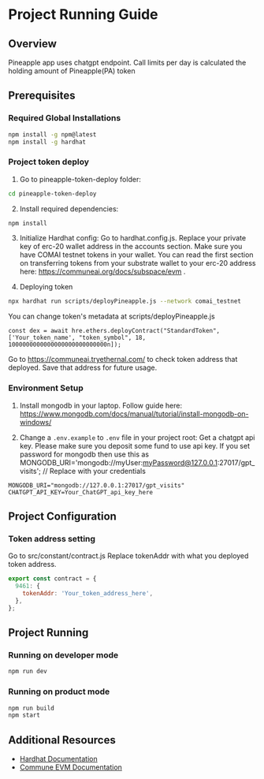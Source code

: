 # Project Running Guide

## Overview

Pineapple app uses chatgpt endpoint. Call limits per day is calculated the holding amount of Pineapple(PA) token

## Prerequisites

### Required Global Installations

```bash
npm install -g npm@latest
npm install -g hardhat
```

### Project token deploy

1. Go to pineapple-token-deploy folder:

```bash
cd pineapple-token-deploy
```

2. Install required dependencies:

```bash
npm install
```

3. Initialize Hardhat config:
   Go to hardhat.config.js.
   Replace your private key of erc-20 wallet address in the accounts section.
   Make sure you have COMAI testnet tokens in your wallet.
   You can read the first section on transferring tokens from your substrate wallet to your erc-20 address here:
   https://communeai.org/docs/subspace/evm .

4. Deploying token

```bash
npx hardhat run scripts/deployPineapple.js --network comai_testnet
```

You can change token's metadata at scripts/deployPineapple.js

```plaintext
const dex = await hre.ethers.deployContract("StandardToken", ['Your_token_name', "token_symbol", 18, 1000000000000000000000000000n]);
```

Go to https://communeai.tryethernal.com/ to check token address that deployed.
Save that address for future usage.

### Environment Setup

1. Install mongodb in your laptop.
   Follow guide here: https://www.mongodb.com/docs/manual/tutorial/install-mongodb-on-windows/

2. Change a `.env.example` to `.env` file in your project root:
   Get a chatgpt api key. Please make sure you deposit some fund to use api key.
   If you set password for mongodb then use this as MONGODB_URI='mongodb://myUser:myPassword@127.0.0.1:27017/gpt_visits'; // Replace with your credentials

```plaintext
MONGODB_URI="mongodb://127.0.0.1:27017/gpt_visits"
CHATGPT_API_KEY=Your_ChatGPT_api_key_here
```

## Project Configuration

### Token address setting

Go to src/constant/contract.js
Replace tokenAddr with what you deployed token address.

```javascript
export const contract = {
  9461: {
    tokenAddr: 'Your_token_address_here',
  },
};
```

## Project Running

### Running on developer mode

```bash
npm run dev
```

### Running on product mode

```bash
npm run build
npm start
```

## Additional Resources

- [Hardhat Documentation](https://hardhat.org/docs)
- [Commune EVM Documentation](https://communeai.org/docs/subspace/evm)
